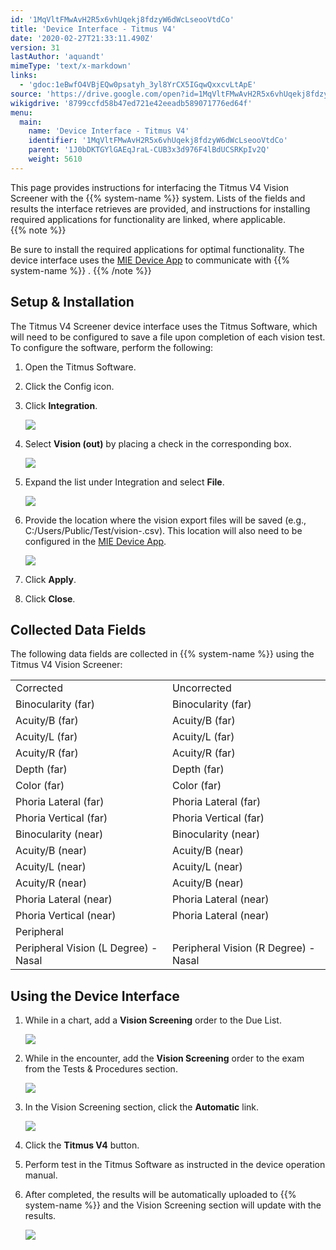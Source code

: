 ```yaml
---
id: '1MqVltFMwAvH2R5x6vhUqekj8fdzyW6dWcLseooVtdCo'
title: 'Device Interface - Titmus V4'
date: '2020-02-27T21:33:11.490Z'
version: 31
lastAuthor: 'aquandt'
mimeType: 'text/x-markdown'
links:
  - 'gdoc:1eBwfO4VBjEQw0psatyh_3yl8YrCX5IGqwQxxcvLtApE'
source: 'https://drive.google.com/open?id=1MqVltFMwAvH2R5x6vhUqekj8fdzyW6dWcLseooVtdCo'
wikigdrive: '8799ccfd58b47ed721e42eeadb589071776ed64f'
menu:
  main:
    name: 'Device Interface - Titmus V4'
    identifier: '1MqVltFMwAvH2R5x6vhUqekj8fdzyW6dWcLseooVtdCo'
    parent: '1J0bDKTGYlGAEqJraL-CUB3x3d976F4lBdUCSRKpIv2Q'
    weight: 5610
---
```

This page provides instructions for interfacing the Titmus V4 Vision Screener with the {{% system-name %}} system. Lists of the fields and results the interface retrieves are provided, and instructions for installing required applications for functionality are linked, where applicable.   
{{% note %}}

Be sure to install the required applications for optimal functionality. The device interface uses the [MIE Device App](gdoc:1eBwfO4VBjEQw0psatyh_3yl8YrCX5IGqwQxxcvLtApE) to communicate with {{% system-name %}} .
{{% /note %}}
  
## **Setup & Installation**  

The Titmus V4 Screener device interface uses the Titmus Software, which will need to be configured to save a file upon completion of each vision test. To configure the software, perform the following:
1. Open the Titmus Software.



2. Click the Config icon.



3. Click <strong>Integration</strong>.

   <img src="../device-interface-titmus-v4.assets/10000201000000CE000000757D326B7F6BC2F739.png" />



4. Select <strong>Vision (out)</strong> by placing a check in the corresponding box.

   <img src="../device-interface-titmus-v4.assets/1000020100000275000000E92508D3A33921B216.png" />



5. Expand the list under Integration and select <strong>File</strong>.

   <img src="../device-interface-titmus-v4.assets/10000201000000600000003B654308811D757B2A.png" />



6. Provide the location where the vision export files will be saved (e.g., C:/Users/Public/Test/vision-.csv). This location will also need to be configured in the [MIE Device App](gdoc:1eBwfO4VBjEQw0psatyh_3yl8YrCX5IGqwQxxcvLtApE).

   <img src="../device-interface-titmus-v4.assets/1000020100000272000000B2A738F13479EE77B2.png" />



7. Click <strong>Apply</strong>.



8. Click <strong>Close</strong>.
  
## **Collected Data Fields**  

The following data fields are collected in {{% system-name %}} using the Titmus V4 Vision Screener:

<table>
<tr>
<td>Corrected</td>
<td>Uncorrected</td>
</tr>
<tr>
<td>Binocularity (far)</td>
<td>Binocularity (far)</td>
</tr>
<tr>
<td>Acuity/B (far)</td>
<td>Acuity/B (far)</td>
</tr>
<tr>
<td>Acuity/L (far)</td>
<td>Acuity/L (far)</td>
</tr>
<tr>
<td>Acuity/R (far)</td>
<td>Acuity/R (far)</td>
</tr>
<tr>
<td>Depth (far)</td>
<td>Depth (far)</td>
</tr>
<tr>
<td>Color (far)</td>
<td>Color (far)</td>
</tr>
<tr>
<td>Phoria Lateral (far)</td>
<td>Phoria Lateral (far)</td>
</tr>
<tr>
<td>Phoria Vertical (far)</td>
<td>Phoria Vertical (far)</td>
</tr>
<tr>
<td>Binocularity (near)</td>
<td>Binocularity (near)</td>
</tr>
<tr>
<td>Acuity/B (near)</td>
<td>Acuity/B (near)</td>
</tr>
<tr>
<td>Acuity/L (near)</td>
<td>Acuity/L (near)</td>
</tr>
<tr>
<td>Acuity/R (near)</td>
<td>Acuity/B (near)</td>
</tr>
<tr>
<td>Phoria Lateral (near)</td>
<td>Phoria Lateral (near)</td>
</tr>
<tr>
<td>Phoria Vertical (near)</td>
<td>Phoria Lateral (near)</td>
</tr>
<tr>
<td>Peripheral</td>
</tr>
<tr>
<td>Peripheral Vision (L Degree) - Nasal</td>
<td>Peripheral Vision (R Degree) - Nasal</td>
</tr>

</table>
  
## **Using the Device Interface**  

1. While in a chart, add a <strong>Vision Screening</strong> order to the Due List.

   <img src="../device-interface-titmus-v4.assets/10000201000004F20000028C9E796BAFEFAE8C2A.png" />



2. While in the encounter, add the <strong>Vision Screening</strong> order to the exam from the Tests & Procedures section.

   <img src="../device-interface-titmus-v4.assets/10000000000004F3000002E28602EAC9A8666CCC.png" />



3. In the Vision Screening section, click the <strong>Automatic</strong> link.

   <img src="../device-interface-titmus-v4.assets/10000000000004F70000025F1EE7EE0304C425C6.png" />



4. Click the <strong>Titmus V4</strong> button.



5. Perform test in the Titmus Software as instructed in the device operation manual.



6. After completed, the results will be automatically uploaded to {{% system-name %}} and the Vision Screening section will update with the results.

   <img src="../device-interface-titmus-v4.assets/10000000000004DF0000011A58E1C501F4858C5C.png" />  

